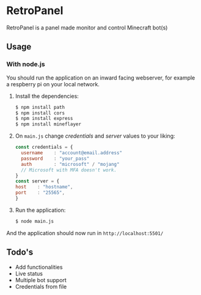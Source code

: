 # RetroPanel
RetroPanel is a panel made monitor and control Minecraft bot(s)


## Usage

### With node.js

You should run the application on an inward facing webserver, for example a respberry pi on your local network.


1. Install the dependencies:

    ```sh
    $ npm install path
    $ npm install cors
    $ npm install express
    $ npm install mineflayer
    ```

2. On `main.js` change _credentials_ and _server_ values to your liking:

    ```js
    const credentials = {
      username    : "account@email.address"
      password    : "your_pass"
      auth        : "microsoft" / "mojang" 
      // Microsoft with MFA doesn't work.
    }
    const server = {
    host    : "hostname",
    port    : "25565",
    }
    ```
    
3. Run the application:

    ```sh
    $ node main.js
    ```
 And the application should now run in `http://localhost:5501/`
 
## Todo's
- Add functionalities
- Live status
- Multiple bot support
- Credentials from file
